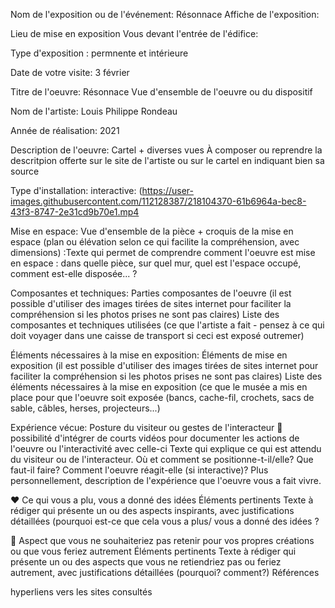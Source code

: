 Nom de l'exposition ou de l'événement: Résonnace	                              Affiche de l'exposition:

Lieu de mise en exposition	                                                    Vous devant l'entrée de l'édifice:

Type d'exposition : permnente et intérieure	

Date de votre visite: 3 février		

Titre de l'oeuvre: Résonnace	Vue d'ensemble de l'oeuvre ou du dispositif	

Nom de l'artiste: Louis Philippe Rondeau		

Année de réalisation:	2021	

Description de l'oeuvre:	Cartel + diverses vues	À composer ou reprendre la descritpion offerte sur le site de l'artiste ou sur le cartel en indiquant bien sa source

Type d'installation: interactive:               (https://user-images.githubusercontent.com/112128387/218104370-61b6964a-bec8-43f3-8747-2e31cd9b70e1.mp4

Mise en espace:	Vue d'ensemble de la pièce + croquis de la mise en espace (plan ou élévation selon ce qui facilite la compréhension, avec dimensions)	:Texte qui permet de comprendre comment l'oeuvre est mise en espace : dans quelle pièce, sur quel mur, quel est l'espace occupé, comment est-elle disposée... ?

Composantes et techniques:	Parties composantes de l'oeuvre (il est possible d'utiliser des images tirées de sites internet pour faciliter la compréhension si les photos prises ne sont pas claires)	Liste des composantes et techniques utilisées (ce que l'artiste a fait - pensez à ce qui doit voyager dans une caisse de transport si ceci est exposé outremer)

Éléments nécessaires à la mise en exposition:	Éléments de mise en exposition (il est possible d'utiliser des images tirées de sites internet pour faciliter la compréhension si les photos prises ne sont pas claires)	Liste des éléments nécessaires à la mise en exposition (ce que le musée a mis en place pour que l'oeuvre soit exposée (bancs, cache-fil, crochets, sacs de sable, câbles, herses, projecteurs...)

Expérience vécue:	Posture du visiteur ou gestes de l'interacteur 🎥 possibilité d'intégrer de courts vidéos pour documenter les actions de l'oeuvre ou l'interactivité avec celle-ci	Texte qui explique ce qui est attendu du visiteur ou de l'interacteur. Où et comment se positionne-t-il/elle? Que faut-il faire? Comment l'oeuvre réagit-elle (si interactive)? Plus personnellement, description de l'expérience que l'oeuvre vous a fait vivre.

❤️ Ce qui vous a plu, vous a donné des idées	Éléments pertinents	Texte à rédiger qui présente un ou des aspects inspirants, avec justifications détaillées (pourquoi est-ce que cela vous a plus/ vous a donné des idées ?

🤔 Aspect que vous ne souhaiteriez pas retenir pour vos propres créations ou que vous feriez autrement	Éléments pertinents	Texte à rédiger qui présente un ou des aspects que vous ne retiendriez pas ou feriez autrement, avec justifications détaillées (pourquoi? comment?)
Références		

hyperliens vers les sites consultés
